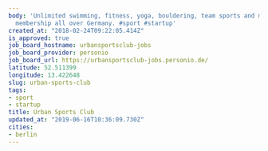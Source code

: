 ```yaml
---
body: 'Unlimited swimming, fitness, yoga, bouldering, team sports and more with one
  membership all over Germany. #sport #startup'
created_at: "2018-02-24T09:22:05.414Z"
is_approved: true
job_board_hostname: urbansportsclub-jobs
job_board_provider: personio
job_board_url: https://urbansportsclub-jobs.personio.de/
latitude: 52.511399
longitude: 13.422648
slug: urban-sports-club
tags:
- sport
- startup
title: Urban Sports Club
updated_at: "2019-06-16T10:36:09.730Z"
cities:
- berlin
---
```

